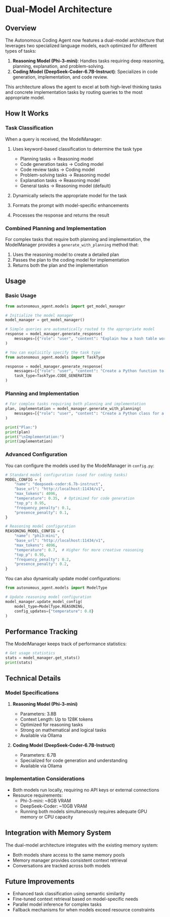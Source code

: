# Dual-Model Architecture

## Overview

The Autonomous Coding Agent now features a dual-model architecture that leverages two specialized language models, each optimized for different types of tasks:

1. **Reasoning Model (Phi-3-mini)**: Handles tasks requiring deep reasoning, planning, explanation, and problem-solving.
2. **Coding Model (DeepSeek-Coder-6.7B-Instruct)**: Specializes in code generation, implementation, and code review.

This architecture allows the agent to excel at both high-level thinking tasks and concrete implementation tasks by routing queries to the most appropriate model.

## How It Works

### Task Classification

When a query is received, the ModelManager:

1. Uses keyword-based classification to determine the task type
   - Planning tasks → Reasoning model
   - Code generation tasks → Coding model
   - Code review tasks → Coding model
   - Problem-solving tasks → Reasoning model
   - Explanation tasks → Reasoning model
   - General tasks → Reasoning model (default)

2. Dynamically selects the appropriate model for the task

3. Formats the prompt with model-specific enhancements

4. Processes the response and returns the result

### Combined Planning and Implementation

For complex tasks that require both planning and implementation, the ModelManager provides a `generate_with_planning` method that:

1. Uses the reasoning model to create a detailed plan
2. Passes the plan to the coding model for implementation
3. Returns both the plan and the implementation

## Usage

### Basic Usage

```python
from autonomous_agent.models import get_model_manager

# Initialize the model manager
model_manager = get_model_manager()

# Simple queries are automatically routed to the appropriate model
response = model_manager.generate_response(
    messages=[{"role": "user", "content": "Explain how a hash table works"}]
)

# You can explicitly specify the task type
from autonomous_agent.models import TaskType

response = model_manager.generate_response(
    messages=[{"role": "user", "content": "Create a Python function to validate email addresses"}],
    task_type=TaskType.CODE_GENERATION
)
```

### Planning and Implementation

```python
# For complex tasks requiring both planning and implementation
plan, implementation = model_manager.generate_with_planning(
    messages=[{"role": "user", "content": "Create a Python class for a shopping cart"}]
)

print("Plan:")
print(plan)
print("\nImplementation:")
print(implementation)
```

### Advanced Configuration

You can configure the models used by the ModelManager in `config.py`:

```python
# Standard model configuration (used for coding tasks)
MODEL_CONFIG = {
    "name": "deepseek-coder:6.7b-instruct",
    "base_url": "http://localhost:11434/v1",
    "max_tokens": 4096,
    "temperature": 0.35,  # Optimized for code generation
    "top_p": 0.95,
    "frequency_penalty": 0.1,
    "presence_penalty": 0.1,
}

# Reasoning model configuration
REASONING_MODEL_CONFIG = {
    "name": "phi3:mini",
    "base_url": "http://localhost:11434/v1",
    "max_tokens": 4096,
    "temperature": 0.7,  # Higher for more creative reasoning
    "top_p": 0.95,
    "frequency_penalty": 0.2,
    "presence_penalty": 0.2,
}
```

You can also dynamically update model configurations:

```python
from autonomous_agent.models import ModelType

# Update reasoning model configuration
model_manager.update_model_config(
    model_type=ModelType.REASONING,
    config_updates={"temperature": 0.8}
)
```

## Performance Tracking

The ModelManager keeps track of performance statistics:

```python
# Get usage statistics
stats = model_manager.get_stats()
print(stats)
```

## Technical Details

### Model Specifications

1. **Reasoning Model (Phi-3-mini)**
   - Parameters: 3.8B
   - Context Length: Up to 128K tokens
   - Optimized for reasoning tasks
   - Strong on mathematical and logical tasks
   - Available via Ollama

2. **Coding Model (DeepSeek-Coder-6.7B-Instruct)**
   - Parameters: 6.7B
   - Specialized for code generation and understanding
   - Available via Ollama

### Implementation Considerations

- Both models run locally, requiring no API keys or external connections
- Resource requirements:
  - Phi-3-mini: ~8GB VRAM
  - DeepSeek-Coder: ~10GB VRAM
  - Running both models simultaneously requires adequate GPU memory or CPU capacity

## Integration with Memory System

The dual-model architecture integrates with the existing memory system:
- Both models share access to the same memory pools
- Memory manager provides consistent context retrieval
- Conversations are tracked across both models

## Future Improvements

- Enhanced task classification using semantic similarity
- Fine-tuned context retrieval based on model-specific needs
- Parallel model inference for complex tasks
- Fallback mechanisms for when models exceed resource constraints 